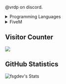 @vrdp on discord.

<details>
  <summary>Programming Languages</summary>
  <ul>
     <li><a href="https://www.lua.org/docs.html">Lua 5.4</a></li>
     <li><a href="https://developer.mozilla.org/en-US/docs/Web/HTML">HyperText [HTML]</a></li>
     <li><a href="https://developer.mozilla.org/en-US/docs/Web/CSS">Cascading Style Sheets [CSS]</a></li>
  </ul>
</details>

<details>
  <summary>FiveM</summary>
  <ul>
     <li>Owner & Developer of <a href="https://discord.gg/HMjWXmth74"> The West LA</a></li>
    <li><strong>More things in the works, including scripts for QBCore / ESX</strong></li>
  </ul>
</details>

## Visitor Counter
  <img src="https://profile-counter.glitch.me/fsgdev/count.svg" />
  
## GitHub Statistics

![fsgdev's Stats](https://github-readme-stats.vercel.app/api?username=fsgdev&theme=vue-dark&show_icons=true&hide_border=false&count_private=true)

